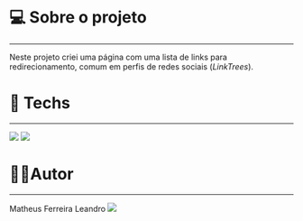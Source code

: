 # 💻 Sobre o projeto

---

Neste projeto criei uma página com uma lista de links para redirecionamento, comum em perfis de redes sociais (_LinkTrees_).

# 🚀 **Techs**

---

<img src="https://img.shields.io/badge/HTML5-E34F26?style=for-the-badge&logo=html5&logoColor=white" >

<img src="https://img.shields.io/badge/CSS3-1572B6?style=for-the-badge&logo=css3&logoColor=white" >

# 👨‍💻**Autor**

---

Matheus Ferreira Leandro
<a href="https://www.linkedin.com/in/matheusferreiraleandro/">
    <img src="https://img.shields.io/badge/LinkedIn-0077B5?style=for-the-badge&logo=linkedin&logoColor=white" >
</a>